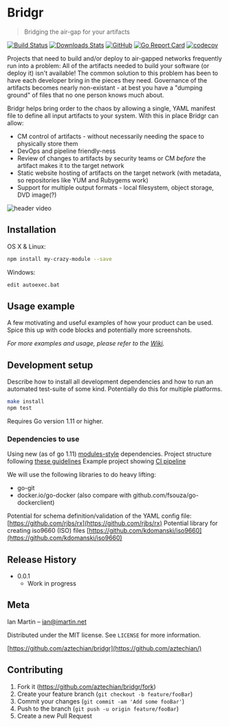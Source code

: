 # Bridgr

> Bridging the air-gap for your artifacts

[![Build Status][travis-image]][travis-url]
[![Downloads Stats][gh-downloads]][gh-dl-url]
[![GitHub][license]][license-url]
[![Go Report Card][reportcard-image]][reportcard-url]
[![codecov][codecov-image]][codecov-url]

Projects that need to build and/or deploy to air-gapped networks frequently run into a problem: All of the artifacts needed to build
your software (or deploy it) isn't available! The common solution to this problem has been to have each developer bring in the
pieces they need. Governance of the artifacts becomes nearly non-existant - at best you have a "dumping ground" of files that no one
person knows much about.

Bridgr helps bring order to the chaos by allowing a single, YAML manifest file to define all input artifacts to your system. With this
in place Bridgr can allow:

- CM control of artifacts - without necessarily needing the space to physically store them
- DevOps and pipeline friendly-ness
- Review of changes to artifacts by security teams or CM _before_ the artifact makes it to the target network
- Static website hosting of artifacts on the target network (with metadata, so repositories like YUM and Rubygems work)
- Support for multiple output formats - local filesystem, object storage, DVD image(?)

![header video](header.png)

## Installation

OS X & Linux:

```sh
npm install my-crazy-module --save
```

Windows:

```sh
edit autoexec.bat
```

## Usage example

A few motivating and useful examples of how your product can be used. Spice this up with code blocks and potentially more screenshots.

_For more examples and usage, please refer to the [Wiki][wiki]._

## Development setup

Describe how to install all development dependencies and how to run an automated test-suite of some kind. Potentially do this for multiple platforms.

```sh
make install
npm test
```

Requires Go version 1.11 or higher.

### Dependencies to use

Using new (as of go 1.11) [modules-style](https://github.com/golang/go/wiki/Modules) dependencies.
Project structure following [these guidelines](https://github.com/golang-standards/project-layout)
Example project showing [CI pipeline](https://gitlab.com/pantomath-io/demo-tools)

We will use the following libraries to do heavy lifting:

- go-git
- docker.io/go-docker (also compare with github.com/fsouza/go-dockerclient)

Potential for schema definition/validation of the YAML config file: [https://github.com/rjbs/rx](https://github.com/rjbs/rx)
Potential library for creating iso9660 (ISO) files [https://github.com/kdomanski/iso9660](https://github.com/kdomanski/iso9660)

## Release History

- 0.0.1
  - Work in progress

## Meta

Ian Martin – ian@imartin.net

Distributed under the MIT license. See ``LICENSE`` for more information.

[https://github.com/aztechian/bridgr](https://github.com/aztechian/)

## Contributing

1. Fork it (<https://github.com/aztechian/bridgr/fork>)
2. Create your feature branch (`git checkout -b feature/fooBar`)
3. Commit your changes (`git commit -am 'Add some fooBar'`)
4. Push to the branch (`git push -u origin feature/fooBar`)
5. Create a new Pull Request

<!-- Markdown link & img dfn's -->
[gh-downloads]: https://img.shields.io/github/downloads/aztechian/bridgr/total.svg
[gh-dl-url]: releases/
[license]: https://img.shields.io/github/license/aztechian/bridgr.svg
[license-url]: LICENSE
[travis-image]: https://img.shields.io/travis/aztechian/bridgr/master.svg?style=flat-square
[travis-url]: https://travis-ci.org/aztechian/bridgr
[wiki]: https://github.com/aztechian/bridgr/wiki
[reportcard-image]: https://goreportcard.com/badge/github.com/aztechian/bridgr
[reportcard-url]: https://goreportcard.com/report/github.com/aztechian/bridgr
[codecov-image]: https://codecov.io/gh/aztechian/bridgr/branch/master/graph/badge.svg
[codecov-url]: https://codecov.io/gh/aztechian/bridgr
